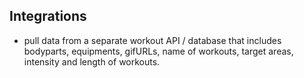 ## Integrations 

- pull data from a separate workout API / database that includes bodyparts, equipments, gifURLs, name of workouts, target areas, intensity and length of workouts.
